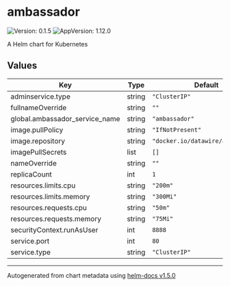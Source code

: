 # ambassador

![Version: 0.1.5](https://img.shields.io/badge/Version-0.1.5-informational?style=flat-square) ![AppVersion: 1.12.0](https://img.shields.io/badge/AppVersion-1.12.0-informational?style=flat-square)

A Helm chart for Kubernetes

## Values

| Key | Type | Default | Description |
|-----|------|---------|-------------|
| adminservice.type | string | `"ClusterIP"` |  |
| fullnameOverride | string | `""` |  |
| global.ambassador_service_name | string | `"ambassador"` |  |
| image.pullPolicy | string | `"IfNotPresent"` |  |
| image.repository | string | `"docker.io/datawire/ambassador"` |  |
| imagePullSecrets | list | `[]` |  |
| nameOverride | string | `""` |  |
| replicaCount | int | `1` |  |
| resources.limits.cpu | string | `"200m"` |  |
| resources.limits.memory | string | `"300Mi"` |  |
| resources.requests.cpu | string | `"50m"` |  |
| resources.requests.memory | string | `"75Mi"` |  |
| securityContext.runAsUser | int | `8888` |  |
| service.port | int | `80` |  |
| service.type | string | `"ClusterIP"` |  |

----------------------------------------------
Autogenerated from chart metadata using [helm-docs v1.5.0](https://github.com/norwoodj/helm-docs/releases/v1.5.0)

